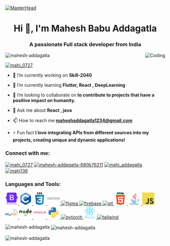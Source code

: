 [![MasterHead](https://cdn.shopify.com/s/files/1/0070/5901/3716/files/coding_background.jpg?v=1688538955)](www.linkedin.com/in/mahesh-addagatla-680b76211)
<h1 align="center">Hi 👋, I'm Mahesh Babu Addagatla</h1>
<h3 align="center">A passionate Full stack developer from India</h3>
<img align="right" src="https://img.freepik.com/premium-photo/portrait-successful-programmer-game-developer-coder-guy-uses-computer-laptop-work-game-design-hacker-boy-generative-ai-cyber-gamer_117038-7605.jpg" alt="Coding">

<p align="left"> <img src="https://komarev.com/ghpvc/?username=mahesh-addagatla&label=Profile%20views&color=0e75b6&style=flat" alt="mahesh-addagatla" /> </p>

<p align="left"> <a href="https://twitter.com/mahi_0727" target="blank"><img src="https://img.shields.io/twitter/follow/mahi_0727?logo=twitter&style=for-the-badge" alt="mahi_0727" /></a> </p>

- 🔭 I’m currently working on **Skill-2040**

- 🌱 I’m currently learning **Flutter, React , DeepLearning**

- 👯 I’m looking to collaborate on **to contribute to projects that have a positive impact on humanity.**

- 💬 Ask me about **React , java**

- 📫 How to reach me **maheshaddagatla1234@gmail.com**

- ⚡ Fun fact **I love integrating APIs from different sources into my projects, creating unique and dynamic applications!**

<h3 align="left">Connect with me:</h3>
<p align="left">
<a href="https://twitter.com/mahi_0727" target="blank"><img align="center" src="https://raw.githubusercontent.com/rahuldkjain/github-profile-readme-generator/master/src/images/icons/Social/twitter.svg" alt="mahi_0727" height="30" width="40" /></a>
<a href="https://linkedin.com/in/mahesh-addagatla-680b76211" target="blank"><img align="center" src="https://raw.githubusercontent.com/rahuldkjain/github-profile-readme-generator/master/src/images/icons/Social/linked-in-alt.svg" alt="mahesh-addagatla-680b76211" height="30" width="40" /></a>
<a href="https://instagram.com/mahi_addagatla" target="blank"><img align="center" src="https://raw.githubusercontent.com/rahuldkjain/github-profile-readme-generator/master/src/images/icons/Social/instagram.svg" alt="mahi_addagatla" height="30" width="40" /></a>
<a href="https://www.leetcode.com/mahi136" target="blank"><img align="center" src="https://raw.githubusercontent.com/rahuldkjain/github-profile-readme-generator/master/src/images/icons/Social/leet-code.svg" alt="mahi136" height="30" width="40" /></a>
</p>

<h3 align="left">Languages and Tools:</h3>
<p align="left"> <a href="https://getbootstrap.com" target="_blank" rel="noreferrer"> <img src="https://raw.githubusercontent.com/devicons/devicon/master/icons/bootstrap/bootstrap-plain-wordmark.svg" alt="bootstrap" width="40" height="40"/> </a> <a href="https://www.cprogramming.com/" target="_blank" rel="noreferrer"> <img src="https://raw.githubusercontent.com/devicons/devicon/master/icons/c/c-original.svg" alt="c" width="40" height="40"/> </a> <a href="https://www.w3schools.com/css/" target="_blank" rel="noreferrer"> <img src="https://raw.githubusercontent.com/devicons/devicon/master/icons/css3/css3-original-wordmark.svg" alt="css3" width="40" height="40"/> </a> <a href="https://expressjs.com" target="_blank" rel="noreferrer"> <img src="https://raw.githubusercontent.com/devicons/devicon/master/icons/express/express-original-wordmark.svg" alt="express" width="40" height="40"/> </a> <a href="https://www.figma.com/" target="_blank" rel="noreferrer"> <img src="https://www.vectorlogo.zone/logos/figma/figma-icon.svg" alt="figma" width="40" height="40"/> </a> <a href="https://firebase.google.com/" target="_blank" rel="noreferrer"> <img src="https://www.vectorlogo.zone/logos/firebase/firebase-icon.svg" alt="firebase" width="40" height="40"/> </a> <a href="https://git-scm.com/" target="_blank" rel="noreferrer"> <img src="https://www.vectorlogo.zone/logos/git-scm/git-scm-icon.svg" alt="git" width="40" height="40"/> </a> <a href="https://www.w3.org/html/" target="_blank" rel="noreferrer"> <img src="https://raw.githubusercontent.com/devicons/devicon/master/icons/html5/html5-original-wordmark.svg" alt="html5" width="40" height="40"/> </a> <a href="https://www.java.com" target="_blank" rel="noreferrer"> <img src="https://raw.githubusercontent.com/devicons/devicon/master/icons/java/java-original.svg" alt="java" width="40" height="40"/> </a> <a href="https://developer.mozilla.org/en-US/docs/Web/JavaScript" target="_blank" rel="noreferrer"> <img src="https://raw.githubusercontent.com/devicons/devicon/master/icons/javascript/javascript-original.svg" alt="javascript" width="40" height="40"/> </a> <a href="https://www.mysql.com/" target="_blank" rel="noreferrer"> <img src="https://raw.githubusercontent.com/devicons/devicon/master/icons/mysql/mysql-original-wordmark.svg" alt="mysql" width="40" height="40"/> </a> <a href="https://nodejs.org" target="_blank" rel="noreferrer"> <img src="https://raw.githubusercontent.com/devicons/devicon/master/icons/nodejs/nodejs-original-wordmark.svg" alt="nodejs" width="40" height="40"/> </a> <a href="https://www.oracle.com/" target="_blank" rel="noreferrer"> <img src="https://raw.githubusercontent.com/devicons/devicon/master/icons/oracle/oracle-original.svg" alt="oracle" width="40" height="40"/> </a> <a href="https://www.python.org" target="_blank" rel="noreferrer"> <img src="https://raw.githubusercontent.com/devicons/devicon/master/icons/python/python-original.svg" alt="python" width="40" height="40"/> </a> <a href="https://pytorch.org/" target="_blank" rel="noreferrer"> <img src="https://www.vectorlogo.zone/logos/pytorch/pytorch-icon.svg" alt="pytorch" width="40" height="40"/> </a> <a href="https://reactjs.org/" target="_blank" rel="noreferrer"> <img src="https://raw.githubusercontent.com/devicons/devicon/master/icons/react/react-original-wordmark.svg" alt="react" width="40" height="40"/> </a> <a href="https://tailwindcss.com/" target="_blank" rel="noreferrer"> <img src="https://www.vectorlogo.zone/logos/tailwindcss/tailwindcss-icon.svg" alt="tailwind" width="40" height="40"/> </a> </p>

<p><img align="left" src="https://github-readme-stats.vercel.app/api/top-langs?username=mahesh-addagatla&show_icons=true&locale=en&layout=compact" alt="mahesh-addagatla" /></p>

<p>&nbsp;<img align="center" src="https://github-readme-stats.vercel.app/api?username=mahesh-addagatla&show_icons=true&locale=en" alt="mahesh-addagatla" /></p>

<p><img align="center" src="https://github-readme-streak-stats.herokuapp.com/?user=mahesh-addagatla&" alt="mahesh-addagatla" /></p>
